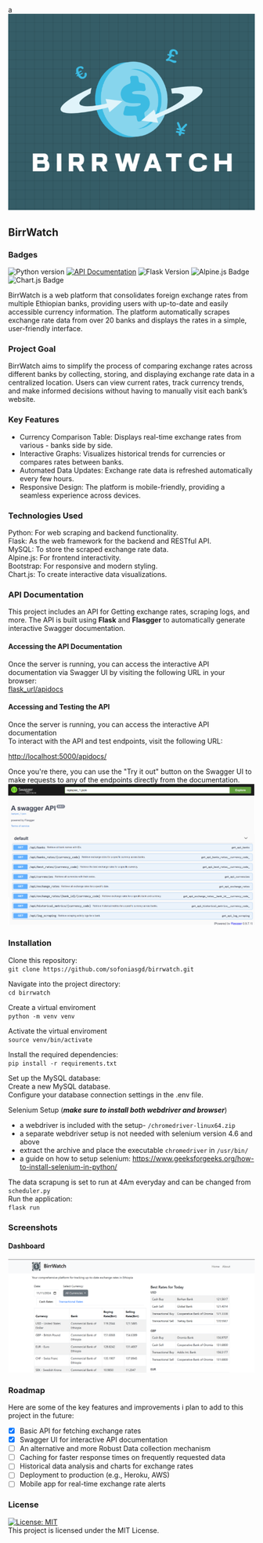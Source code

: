 a![birrwatch logo](app/static/images/birrwatch1.png)
## BirrWatch

### Badges
![Python version](https://img.shields.io/badge/python-3.8-blue?logo=python&logoColor=lime)
[![API Documentation](https://img.shields.io/badge/Swagger-API-blue)](http://localhost:5000/apidocs/)
![Flask Version](https://img.shields.io/badge/Flask-3.0.3-blue?logo=flask&logoColor=blask)
![Alpine.js Badge](https://img.shields.io/badge/Alpine.js-8BC0D0?logo=alpinedotjs&logoColor=fff&style=for-the-badge)
![Chart.js Badge](https://img.shields.io/badge/Chart.js-FF6384?logo=chartdotjs&logoColor=fff&style=for-the-badge)


BirrWatch is a web platform that consolidates foreign exchange rates from multiple Ethiopian banks, providing users with up-to-date and easily accessible currency information. The platform automatically scrapes exchange rate data from over 20 banks and displays the rates in a simple, user-friendly interface.
### Project Goal
BirrWatch aims to simplify the process of comparing exchange rates across different banks by collecting, storing, and displaying exchange rate data in a centralized location. Users can view current rates, track currency trends, and make informed decisions without having to manually visit each bank’s website.

### Key Features
- Currency Comparison Table: Displays real-time exchange rates from various - banks side by side.  
- Interactive Graphs: Visualizes historical trends for currencies or compares rates between banks.  
- Automated Data Updates: Exchange rate data is refreshed automatically every few hours.  
- Responsive Design: The platform is mobile-friendly, providing a seamless experience across devices.  

### Technologies Used
Python: For web scraping and backend functionality.  
Flask: As the web framework for the backend and RESTful API.  
MySQL: To store the scraped exchange rate data.  
Alpine.js: For frontend interactivity.  
Bootstrap: For responsive and modern styling.  
Chart.js: To create interactive data visualizations.  

### API Documentation

This project includes an API for Getting exchange rates, scraping logs, and more. The API is built using **Flask** and **Flasgger** to automatically generate interactive Swagger documentation.

#### Accessing the API Documentation

Once the server is running, you can access the interactive API documentation via Swagger UI by visiting the following URL in your browser:  
[flask_url/apidocs](/apidocs)  

#### Accessing and Testing the API

Once the server is running, you can access the interactive API documentation  
To interact with the API and test endpoints, visit the following URL:  

[http://localhost:5000/apidocs/](http://localhost:5000/apidocs/)

Once you're there, you can use the "Try it out" button on the Swagger UI to make requests to any of the endpoints directly from the documentation.  
![swagger_api_screenshot](app/static/images/api_screenshot.png)

### Installation
Clone this repository:  
`git clone https://github.com/sofoniasgd/birrwatch.git`  

Navigate into the project directory:  
`cd birrwatch`  

Create a virtual enviroment  
`python -m venv venv`  

Activate the virtual enviroment  
`source venv/bin/activate`  

Install the required dependencies:  
`pip install -r requirements.txt`  

Set up the MySQL database:  
Create a new MySQL database.  
Configure your database connection settings in the .env file.  

Selenium Setup (***make sure to install both webdriver and browser***)  
- a webdriver is included with the setup- `/chromedriver-linux64.zip`
 - a separate webdriver setup is not needed with selenium version 4.6 and above
- extract the archive and place the executable `chromedriver` in `/usr/bin/`  
- a guide on how to setup selenium: https://www.geeksforgeeks.org/how-to-install-selenium-in-python/  

The data scrapung is set to run at 4Am everyday and can be changed from  
`scheduler.py`  
Run the application:  
`flask run`  

### Screenshots
#### Dashboard
![Dashboard_screenshot](app/static/images/dashboard_shot.png)  

### Roadmap
Here are some of the key features and improvements i plan to add to this project in the future: 

- [x] Basic API for fetching exchange rates
- [x] Swagger UI for interactive API documentation
- [ ] An alternative and more Robust Data collection mechanism
- [ ] Caching for faster response times on frequently requested data
- [ ] Historical data analysis and charts for exchange rates
- [ ] Deployment to production (e.g., Heroku, AWS)
- [ ] Mobile app for real-time exchange rate alerts

### License  
[![License: MIT](https://img.shields.io/badge/License-MIT-yellow.svg)](https://opensource.org/licenses/MIT)  
This project is licensed under the MIT License.
